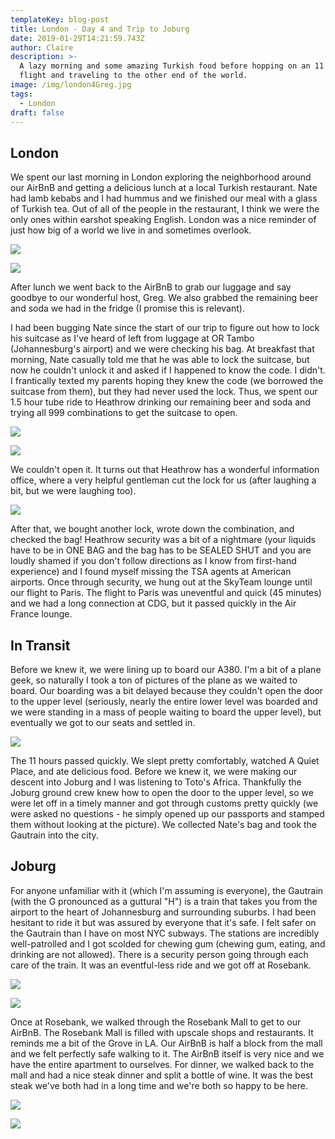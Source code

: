 ```yaml
---
templateKey: blog-post
title: London - Day 4 and Trip to Joburg
date: 2019-01-29T14:21:59.743Z
author: Claire
description: >-
  A lazy morning and some amazing Turkish food before hopping on an 11 hour
  flight and traveling to the other end of the world.
image: /img/london4Greg.jpg
tags:
  - London
draft: false
---
```

## **London**

We spent our last morning in London exploring the neighborhood around our AirBnB and getting a delicious lunch at a local Turkish restaurant.  Nate had lamb kebabs and I had hummus and we finished our meal with a glass of Turkish tea.  Out of all of the people in the restaurant, I think we were the only ones within earshot speaking English.  London was a nice reminder of just how big of a world we live in and sometimes overlook.

![](/img/london4Neighborhood.jpg)

![](/img/london4Turkish.jpg)

After lunch we went back to the AirBnB to grab our luggage and say goodbye to our wonderful host, Greg.  We also grabbed the remaining beer and soda we had in the fridge (I promise this is relevant).  

I had been bugging Nate since the start of our trip to figure out how to lock his suitcase as I've heard of left from luggage at OR Tambo (Johannesburg's airport) and we were checking his bag.  At breakfast that morning, Nate casually told me that he was able to lock the suitcase, but now he couldn't unlock it and asked if I happened to know the code.  I didn't.  I frantically texted my parents hoping they knew the code (we borrowed the suitcase from them), but they had never used the lock.  Thus, we spent our 1.5 hour tube ride to Heathrow drinking our remaining beer and soda and trying all 999 combinations to get the suitcase to open. 

![](/img/london4ClaireBag.jpg)

![](/img/london4Beer.jpg)

We couldn't open it.  It turns out that Heathrow has a wonderful information office, where a very helpful gentleman cut the lock for us (after laughing a bit, but we were laughing too).

![](/img/london4BreakTheLock.jpg)

After that, we bought another lock, wrote down the combination, and checked the bag!  Heathrow security was a bit of a nightmare (your liquids have to be in ONE BAG and the bag has to be SEALED SHUT and you are loudly shamed if you don't follow directions as I know from first-hand experience) and I found myself missing the TSA agents at American airports.  Once through security, we hung out at the SkyTeam lounge until our flight to Paris.  The flight to Paris was uneventful and quick (45 minutes) and we had a long connection at CDG, but it passed quickly in the Air France lounge.

## **In Transit**

Before we knew it, we were lining up to board our A380.  I'm a bit of a plane geek, so naturally I took a ton of pictures of the plane as we waited to board.  Our boarding was a bit delayed because they couldn't open the door to the upper level (seriously, nearly the entire lower level was boarded and we were standing in a mass of people waiting to board the upper level), but eventually we got to our seats and settled in.

![](/img/london4Champagne.jpg)

The 11 hours passed quickly.  We slept pretty comfortably, watched A Quiet Place, and ate delicious food.  Before we knew it, we were making our descent into Joburg and I was listening to Toto's Africa.  Thankfully the Joburg ground crew knew how to open the door to the upper level, so we were let off in a timely manner and got through customs pretty quickly (we were asked no questions - he simply opened up our passports and stamped them without looking at the picture). We collected Nate's bag and took the Gautrain into the city.

## **Joburg**

For anyone unfamiliar with it (which I'm assuming is everyone), the Gautrain (with the G pronounced as a guttural "H") is a train that takes you from the airport to the heart of Johannesburg and surrounding suburbs.  I had been hesitant to ride it but was assured by everyone that it's safe.  I felt safer on the Gautrain than I have on most NYC subways.  The stations are incredibly well-patrolled and I got scolded for chewing gum (chewing gum, eating, and drinking are not allowed).  There is a security person going through each care of the train.  It was an eventful-less ride and we got off at Rosebank.  

![](/img/img_1772.jpg)

![](/img/img_1775.jpg)

Once at Rosebank, we walked through the Rosebank Mall to get to our AirBnB.  The Rosebank Mall is filled with upscale shops and restaurants.  It reminds me a bit of the Grove in LA.  Our AirBnB is half a block from the mall and we felt perfectly safe walking to it.  The AirBnB itself is very nice and we have the entire apartment to ourselves.  For dinner, we walked back to the mall and had a nice steak dinner and split a bottle of wine.  It was the best steak we've both had in a long time and we're both so happy to be here.

![](/img/img_1780.jpg)

![](/img/img_1782.jpg)
